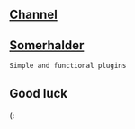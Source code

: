 ## [Channel](https://telegram.me/Sourcesiran)
## [Somerhalder](https://telegram.me/Somerhaider)
```sh
Simple and functional plugins
```
## Good luck
(:
